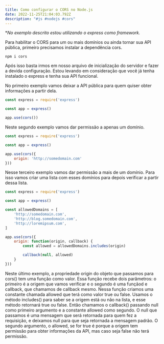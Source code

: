 ```yaml
---
title: Como configurar o CORS no Node.js
date: 2022-11-25T21:04:03.792Z
description: "#js #nodejs #cors"
---
```

\**No exemplo descrito estou utilizando o express como framework.*

Para habilitar o CORS para um ou mais domínios ou ainda tornar sua API pública, primeiro precisamos instalar a dependência cors.

`npm i cors`

Após isso basta irmos em nosso arquivo de inicialização do servidor e fazer a devida configuração. Estou levando em consideração que você já tenha instalado o express e tenha sua API funcional.

No primeiro exemplo vamos deixar a API pública para quem quiser obter informações a partir dela.

```javascript
const express = require('express')

const app = express()

app.use(cors())
```

Neste segundo exemplo vamos dar permissão a apenas um domínio.

```javascript
const express = require('express')

const app = express()

app.use(cors({
	origin: 'http://somedomain.com'
}))
```

Nesse terceiro exemplo vamos dar permissão a mais de um domínio. Para isso vamos criar uma lista com esses domínios para depois verificar a partir dessa lista.

```javascript
const express = require('express')

const app = express()

const allowedDomains = [
	'http://somedomain.com',
	'http://blog.somedomain.com',
	'http://loremipsum.com',
]

app.use(cors({
	origin: function(origin, callback) {
		const allowed = allowedDomains.includes(origin)

		callback(null, allowed)
	}
}))
```

Neste último exemplo, a propriedade origin do objeto que passamos para cors() tem uma função como valor. Essa função recebe dois parâmetros: o primeiro é a origem que vamos verificar e o segundo é uma funçãod e callback, que chamamos de callback mesmo. Nessa função criamos uma constante chamada allowed que terá como valor true ou false. Usamos o método includes() para saber se a origem está ou não na lista, e esse método retornará true ou false. Então chamamos o callback() passando null como primeiro argumento e a constante allowed como segundo. O null que passamos é uma mensagem que será retornada para quem fez a requisição, e deixamos null para que seja retornada a mensagem padrão. O segundo argumento, o allowed, se for true é porque a origem tem permissão para obter informações da API, mas caso seja false não terá permissão.